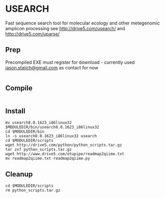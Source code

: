# USEARCH
Fast sequence search tool for molecular ecology and other metegenomic amplicon processing
see http://drive5.com/usearch/ and http://drive5.com/uparse/

## Prep
Precompiled EXE must register for download - currently used jason.stajich@gmail.com as contact for now
``` 
```

## Compile
```
```

## Install
```
mv usearch8.0.1623_i86linux32 $MODULEDIR/bin/usearch8.0.1623_i86linux32
cd $MODULEDIR/bin
ln -s usearch8.0.1623_i86linux32 usearch
cd $MODULEDIR/scripts
wget http://drive5.com/python/python_scripts.tar.gz
tar zxf python_scripts.tar.gz
wget http://www.drive5.com/otupipe/readmap2qiime.txt
mv readmap2qiime.txt readmap2qiime.py
```

## Cleanup
```
cd $MODULEDIR/scripts
rm python_scripts.tar.gz
```
